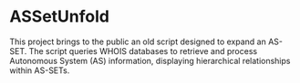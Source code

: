 # ASSetUnfold
This project brings to the public an old script designed to expand an AS-SET. The script queries WHOIS databases to retrieve and process Autonomous System (AS) information, displaying hierarchical relationships within AS-SETs.
